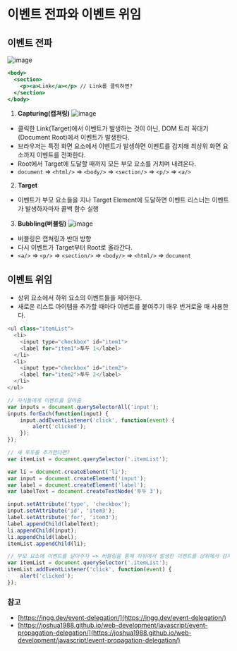 # 이벤트 전파와 이벤트 위임
## 이벤트 전파
![image](https://user-images.githubusercontent.com/105091138/227468804-34fa972e-2c98-46a4-8beb-29f70e2ba24f.png)

```jsx
<body>
  <section>
    <p><a>Link</a></p> // Link를 클릭하면?
  </section>
</body>
```

1. **Capturing(캡쳐링)**
![image](https://user-images.githubusercontent.com/105091138/227469219-7be8444e-ec2f-4ea1-8dbe-e92dc972e948.png)
- 클릭한 Link(Target)에서 이벤트가 발생하는 것이 아닌, DOM 트리 꼭대기(Document Root)에서 이벤트가 발생한다.
- 브라우저는 특정 화면 요소에서 이벤트가 발생하면 이벤트를 감지해 최상위 화면 요소까지 이벤트를 전파한다.
- Root에서 Target에 도달할 때까지 모든 부모 요소를 거치며 내려온다.
- `document` ⇒ `<html/>` ⇒ `<body/>` ⇒ `<section/>` ⇒ `<p/>` ⇒ `<a/>`

2. **Target**
- 이벤트가 부모 요소들을 지나 Target Element에 도달하면 이벤트 리스너는 이벤트가 발생하자마자 콜백 함수 실행

3. **Bubbling(버블링)**
![image](https://user-images.githubusercontent.com/105091138/227469991-3f264a46-2e09-405c-b5f4-42a56f8882e6.png)
- 버블링은 캡쳐링과 반대 방향
- 다시 이벤트가 Target부터 Root로 올라간다.
- `<a/>` ⇒ `<p/>` ⇒ `<section/>` ⇒ `<body/>` ⇒ `<html/>` ⇒ `document`

## 이벤트 위임
- 상위 요소에서 하위 요소의 이벤트들을 제어한다.
- 새로운 리스트 아이템을 추가할 때마다 이벤트를 붙여주기 매우 번거로울 때 사용한다.

```javascript
<ul class="itemList">
  <li>
    <input type="checkbox" id="item1">
    <label for="item1">투두 1</label>
  </li>
  <li>
    <input type="checkbox" id="item2">
    <label for="item2">투두 2</label>
  </li>
</ul>

// 자식들에게 이벤트를 달아줌
var inputs = document.querySelectorAll('input');
inputs.forEach(function(input) {
	input.addEventListener('click', function(event) {
		alert('clicked');
	});
});

// 새 투두를 추가한다면?
var itemList = document.querySelector('.itemList');

var li = document.createElement('li');
var input = document.createElement('input');
var label = document.createElement('label');
var labelText = document.createTextNode('투두 3');

input.setAttribute('type', 'checkbox');
input.setAttribute('id', 'item3');
label.setAttribute('for', 'item3');
label.appendChild(labelText);
li.appendChild(input);
li.appendChild(label);
itemList.appendChild(li);

// 부모 요소에 이벤트를 달아주자 => 버블링을 통해 하위에서 발생한 이벤트를 상위에서 감지
var itemList = document.querySelector('.itemList');
itemList.addEventListener('click', function(event) {
	alert('clicked');
});
```

### 참고
- [https://ingg.dev/event-delegation/](https://ingg.dev/event-delegation/)
- [https://joshua1988.github.io/web-development/javascript/event-propagation-delegation/](https://joshua1988.github.io/web-development/javascript/event-propagation-delegation/)
